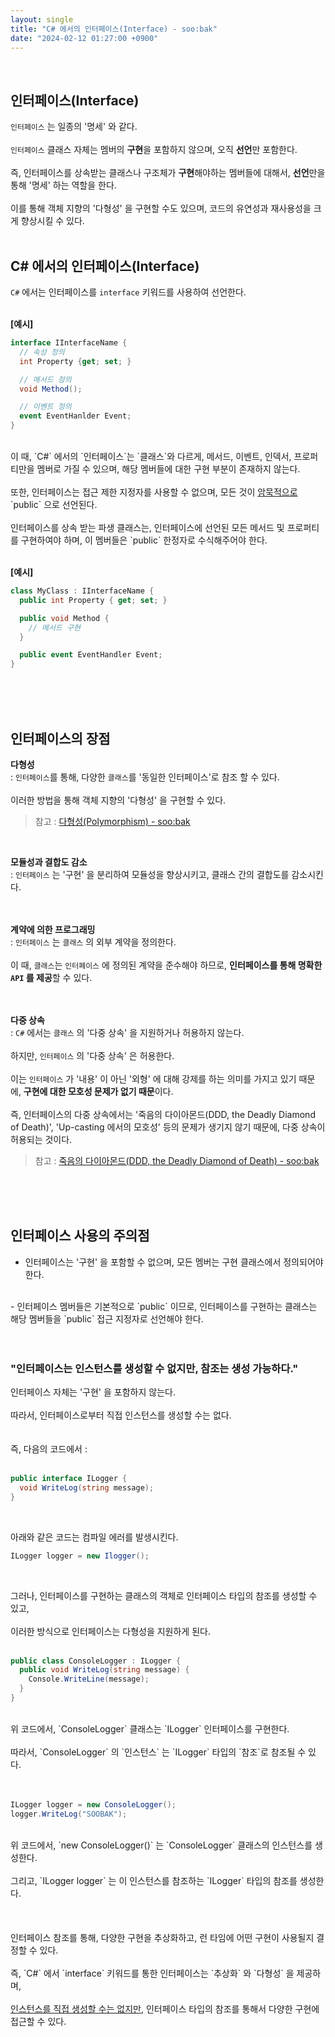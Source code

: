 ```yaml
---
layout: single
title: "C# 에서의 인터페이스(Interface) - soo:bak"
date: "2024-02-12 01:27:00 +0900"
---
```

<br>

## 인터페이스(Interface)
`인터페이스` 는 일종의 '명세' 와 같다.<br>
<br>
`인터페이스` 클래스 자체는 멤버의 <b>구현</b>을 포함하지 않으며, 오직 <b>선언</b>만 포함한다.<br>
<br>
즉, 인터페이스를 상속받는 클래스나 구조체가 <b>구현</b>해야하는 멤버들에 대해서, <b>선언</b>만을 통해 '명세' 하는 역할을 한다.<br>
<br>
이를 통해 객체 지향의 '다형성' 을 구현할 수도 있으며, 코드의 유연성과 재사용성을 크게 향상시킬 수 있다.<br>
<br>

## C# 에서의 인터페이스(Interface)
`C#` 에서는 인터페이스를 `interface` 키워드를 사용하여 선언한다.<br>
<br>

<b>[예시]</b><br>

```c#
interface IInterfaceName {
  // 속성 정의
  int Property {get; set; }

  // 메서드 정의
  void Method();

  // 이벤트 정의
  event EventHanlder Event;
}
```
<br>
이 때, `C#` 에서의 `인터페이스`는 `클래스`와 다르게, 메서드, 이벤트, 인덱서, 프로퍼티만을 멤버로 가질 수 있으며, 해당 멤버들에 대한 구현 부분이 존재하지 않는다.<br>
<br>
또한, 인터페이스는 접근 제한 지정자를 사용할 수 없으며, 모든 것이 <u>암묵적으로</u> `public` 으로 선언된다.<br>
<br>
인터페이스를 상속 받는 파생 클래스는, 인터페이스에 선언된 모든 메서드 및 프로퍼티를 구현하여야 하며, 이 멤버들은 `public` 한정자로 수식해주어야 한다.<br>
<br>

<b>[예시]</b><br>

```c#
class MyClass : IInterfaceName {
  public int Property { get; set; }

  public void Method {
    // 메서드 구현
  }

  public event EventHandler Event;
}
```
<br>
<br>
<br>

## 인터페이스의 장점
<b>다형성</b>
<br>: `인터페이스`를 통해, 다양한 `클래스`를 '동일한 인터페이스'로 참조 할 수 있다.<br>
<br>
이러한 방법을 통해 객체 지향의 '다형성' 을 구현할 수 있다.<br>
> 참고 : [다형성(Polymorphism) - soo:bak](https://soo-bak.github.io/dev/design-&-architecture/design-pattern/Polymorphism/)

<br>

<b>모듈성과 결합도 감소</b>
<br>: `인터페이스` 는 '구현' 을 분리하여 모듈성을 향상시키고, 클래스 간의 결합도를 감소시킨다.<br>
<br>
<br>

<b>계약에 의한 프로그래밍</b>
<br>: `인터페이스` 는 `클래스` 의 외부 계약을 정의한다.<br>
<br>
이 때, `클래스`는 `인터페이스` 에 정의된 계약을 준수해야 하므로, <b>인터페이스를 통해 명확한 `API` 를 제공</b>할 수 있다.<br>
<br>
<br>

<b>다중 상속</b>
<br>: `C#` 에서는 `클래스` 의 '다중 상속' 을 지원하거나 허용하지 않는다.<br>
<br>
하지만, `인터페이스` 의 '다중 상속' 은 허용한다.<br>
<br>
이는 `인터페이스` 가 '내용' 이 아닌 '외형' 에 대해 강제를 하는 의미를 가지고 있기 때문에, <b>구현에 대한 모호성 문제가 없기 때문</b>이다.<br>
<br>
즉, 인터페이스의 다중 상속에서는 '죽음의 다이아몬드(DDD, the Deadly Diamond of Death)', 'Up-casting 에서의 모호성' 등의 문제가 생기지 않기 때문에, 다중 상속이 허용되는 것이다.<br>
> 참고 : [죽음의 다이아몬드(DDD, the Deadly Diamond of Death) - soo:bak](https://soo-bak.github.io/dev/programming-paradigm/object-oriented-programming/DeadlyDiamondofDeath/)

<br>
<br>
<br>

## 인터페이스 사용의 주의점
- 인터페이스는 '구현' 을 포함할 수 없으며, 모든 멤버는 구현 클래스에서 정의되어야 한다.<br>
<br>
- 인터페이스 멤버들은 기본적으로 `public` 이므로, 인터페이스를 구현하는 클래스는 해당 멤버들을 `public` 접근 지정자로 선언해야 한다.<br>
<br>
<br>

### "인터페이스는 인스턴스를 생성할 수 없지만, 참조는 생성 가능하다."
인터페이스 자체는 '구현' 을 포함하지 않는다.<br>
<br>
따라서, 인터페이스로부터 직접 인스턴스를 생성할 수는 없다.<br>
<br>
<br>
즉, 다음의 코드에서 : <br>
<br>

```c#
public interface ILogger {
  void WriteLog(string message);
}
```
<br>

아래와 같은 코드는 컴파일 에러를 발생시킨다.

```c#
ILogger logger = new Ilogger();
```
<br>

그러나, 인터페이스를 구현하는 클래스의 객체로 인터페이스 타입의 참조를 생성할 수 있고,<br>
<br>
이러한 방식으로 인터페이스는 다형성을 지원하게 된다.<br>
<br>

```c#
public class ConsoleLogger : ILogger {
  public void WriteLog(string message) {
    Console.WriteLine(message);
  }
}
```
<br>
위 코드에서, `ConsoleLogger` 클래스는 `ILogger` 인터페이스를 구현한다.<br>
<br>
따라서, `ConsoleLogger` 의 `인스턴스` 는 `ILogger` 타입의 `참조`로 참조될 수 있다.<br>
<br>
<br>

```c#
ILogger logger = new ConsoleLogger();
logger.WriteLog("SOOBAK");
```
<br>
위 코드에서, `new ConsoleLogger()` 는 `ConsoleLogger` 클래스의 인스턴스를 생성한다.<br>
<br>
그리고, `ILogger logger` 는 이 인스턴스를 참조하는 `ILogger` 타입의 참조를 생성한다.<br>
<br>
<br>
<br>
인터페이스 참조를 통해, 다양한 구현을 추상화하고, 런 타임에 어떤 구현이 사용될지 결정할 수 있다.<br>
<br>
즉, `C#` 에서 `interface` 키워드를 통한 인터페이스는 `추상화` 와 `다형성` 을 제공하며,<br>
<br>
<u>인스턴스를 직접 생성할 수는 없지만</u>, 인터페이스 타입의 참조를 통해서 다양한 구현에 접근할 수 있다.<br>
<br>
<br>
<br>
